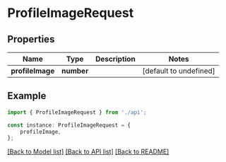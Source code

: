 # ProfileImageRequest


## Properties

Name | Type | Description | Notes
------------ | ------------- | ------------- | -------------
**profileImage** | **number** |  | [default to undefined]

## Example

```typescript
import { ProfileImageRequest } from './api';

const instance: ProfileImageRequest = {
    profileImage,
};
```

[[Back to Model list]](../README.md#documentation-for-models) [[Back to API list]](../README.md#documentation-for-api-endpoints) [[Back to README]](../README.md)
